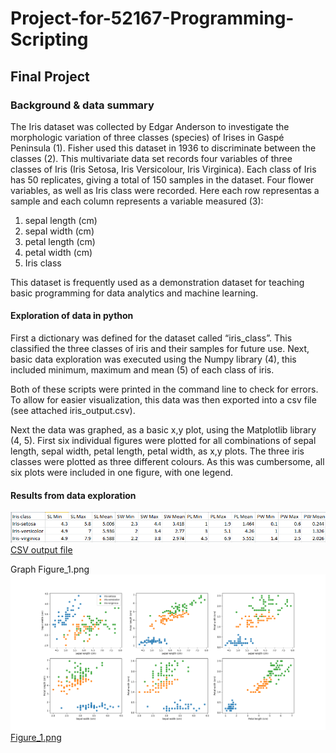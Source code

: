 # Project-for-52167-Programming-Scripting

## Final Project

### Background & data summary

The Iris dataset was collected by Edgar Anderson to investigate the morphologic variation of three classes (species) of Irises in Gaspé Peninsula (1). Fisher used this dataset in 1936 to discriminate between the classes (2). This multivariate data set records four variables of three classes of Iris (Iris Setosa, Iris Versicolour, Iris Virginica). Each class of Iris has 50 replicates, giving a total of 150 samples in the dataset. Four flower variables, as well as Iris class were recorded. Here each row representas a sample and each column represents a variable measured (3):

1.	sepal length (cm)
2.	sepal width (cm)
3.	petal length (cm)
4.	petal width (cm)
5.	Iris class 

This dataset is frequently used as a demonstration dataset for teaching basic programming for data analytics and machine learning. 

#### Exploration of data in python

First a dictionary was defined for the dataset called “iris_class”. This classified the three classes of iris and their samples for future use. Next, basic data exploration was executed using the Numpy library (4), this included minimum, maximum and mean (5) of each class of iris.

Both of these scripts were printed in the command line to check for errors. To allow for easier visualization, this data was then exported into a csv file (see attached iris_output.csv). 

Next the data was graphed, as a basic x,y plot, using the Matplotlib library (4, 5). First six individual figures were plotted for all combinations of sepal length, sepal width, petal length, petal width, as x,y plots. The three iris classes were plotted as three different colours. As this was cumbersome, all six plots were included in one figure, with one legend.

#### Results from data exploration



![alt text](https://github.com/rochelle-fritch/Project-for-52167-Programming-Scripting/blob/master/iris_output.png)
[CSV output file](https://github.com/rochelle-fritch/Project-for-52167-Programming-Scripting/blob/master/iris_output.png)

Graph Figure_1.png
![alt text](https://github.com/rochelle-fritch/Project-for-52167-Programming-Scripting/blob/master/Figure_1.png)
[Figure_1.png](https://github.com/rochelle-fritch/Project-for-52167-Programming-Scripting/blob/master/Figure_1.png)

